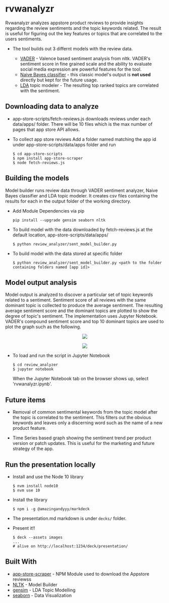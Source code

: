# rvwanalyzr
Rvwanalyzr analyzes appstore product reviews to provide insights regarding the review sentiments and the topic keywords related. The result is useful for figuring out the key features or topics that are correlated to the users sentiments. 

* The tool builds out 3 differnt models with the review data.

    * [VADER](https://www.nltk.org/_modules/nltk/sentiment/vader.html) - Valence based sentiment analysis from nltk. VADER's sentiment score in fine grained scale and the ability to evaluate social media expression are powerful features for the tool.
    * [Naive Bayes classifier](https://www.nltk.org/_modules/nltk/classify/naivebayes.html) - this classic model's output is **not used** directly but kept for the future usage.
    * [LDA](https://radimrehurek.com/gensim/models/ldamodel.html) topic modeler - The resulting top ranked topics are correlated with the sentiment.

## Downloading data to analyze
* app-store-scripts/fetch-reviews.js downloads reviews under each data/apps/<app id> folder. There will be 10 files which is the max number of pages that app store API allows.

* To collect app store reviews
  Add a folder named matching the app id under app-store-scripts/data/apps folder and run
 
  ```
  $ cd app-store-scripts
  $ npm install app-store-scraper
  $ node fetch-reviews.js
  ```
 

## Building the models
Model builder runs review data through VADER sentiment analyzer, Naive Bayes classifier and LDA topic modeler. It creates csv files containing the results for each in the output folder of the working directory.
* Add Module Dependencies via pip
    ```
    pip install --upgrade gensim seaborn nltk
    ```
* To build model with the data downloaded by fetch-reviews.js at the default location, app-store-scripts/data/apps/
  ```
  $ python review_analyzer/sent_model_builder.py
  ```
* To build model with the data stored at specific folder
  ```
  $ python review_analyzer/sent_model_builder.py <path to the folder containing folders named [app id]>
  ```

## Model output analysis 
Model output is analyzed to discover a particular set of topic keywords related to a sentiment. Sentiment score of all reviews with the same dominant topic is collected to produce the average sentiment. The resulting average sentiment score and the dominant topics are plotted to show the degree of topic's sentiment. The implementation uses Jupyter Notebook. VADER's compound sentiment score and top 10 dominant topics are used to plot the graph such as the following.

<p align="center">
  <img src ="https://github.com/jpark800/rvwanalyzr/blob/master/doc/topic_sentiment.png" />
</p>


<p align="center">
  <img src ="https://github.com/jpark800/rvwanalyzr/blob/master/doc/topic_keywords.png" />
</p>

* To load and run the script in Jupyter Notebook
  ```
  $ cd review_analyzer
  $ jupyter notebook
  ```
  When the Jupyter Notebook tab on the browser shows up, select 'rvwanalyzr.ipynb'.

## Future items

* Removal of common sentimental keywords from the topic model after the topic is correlated to the sentiment. This filters out the obvious keywords and leaves only a discerning word such as the name of a new product feature.

* Time Series based graph showing the sentiment trend per product version or patch updates. This is useful for the marketing and future strategy of the app.


## Run the presentation locally

* Install and use the Node 10 library
    ```
    $ nvm install node10
    $ nvm use 10
    ```
* Install the library
    ```
    $ npm i -g @amazingandyyy/markdeck
    ```
* The presentation.md markdown is under `decks/` folder.

* Present it!!

    ```
    $ deck --assets images
    ...
    # alive on http://localhost:1234/deck/presentation/
    ```

## Built With

* [app-store-scraper](https://github.com/facundoolano/app-store-scraper) - NPM Module used to download the Appstore reviewss
* [NLTK](http://www.nltk.org/) - Model Builder
* [gensim](https://radimrehurek.com/gensim/) - LDA Topic Modelling
* [seaborn](https://seaborn.pydata.org/) - Data Visualization

